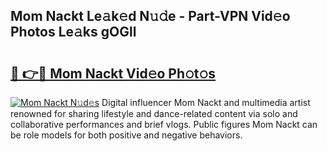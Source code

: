 ## Mom Nackt Le𝚊k𝚎d N𝚞𝚍e - Part-VPN Vid𝚎o Photos Le𝚊ks gOGll

# <h2><a href="http://fb5qqx.evod.top/?m=Mom+Nackt">🔗 👉🔴 Mom Nackt Vid𝚎o Ph𝚘t𝚘s</a></h2>

[![Mom Nackt N𝚞d𝚎s](https://i.imgur.com/8V9OHl7.gif)](http://fb5qqx.evod.top/?m=Mom+Nackt)
Digital influencer Mom Nackt and multimedia artist renowned for sharing lifestyle and dance-related content via solo and collaborative performances and brief vlogs. Public figures Mom Nackt can be role models for both positive and negative behaviors. 
